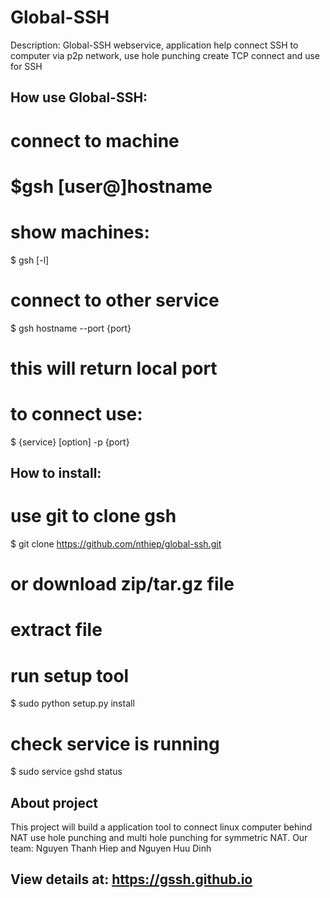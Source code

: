 Global-SSH
==========

Description: Global-SSH webservice, application help connect SSH to computer via p2p network, use hole punching create TCP connect and use for SSH

How use Global-SSH:
-------
<!-- language:console -->
# connect to machine
# $gsh [user@]hostname

# show machines:
$ gsh [-l]

# connect to other service
$ gsh hostname --port {port}
# this will return local port
# to connect use:
$ {service} [option] -p {port}


How to install:
-------
<!-- language:console -->
# use git to clone gsh
$ git clone https://github.com/nthiep/global-ssh.git
# or download zip/tar.gz file
# extract file

# run setup tool
$ sudo python setup.py install

# check service is running
$ sudo service gshd status

About project
-------
This project will build a application tool to connect linux computer behind NAT use hole punching and multi hole punching for symmetric NAT.
Our team: Nguyen Thanh Hiep and Nguyen Huu Dinh

View details at: https://gssh.github.io
-------